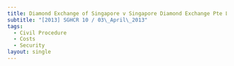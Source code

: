 ```yaml
---
title: Diamond Exchange of Singapore v Singapore Diamond Exchange Pte Ltd
subtitle: "[2013] SGHCR 10 / 03\_April\_2013"
tags:
  - Civil Procedure
  - Costs
  - Security
layout: single
---
```


